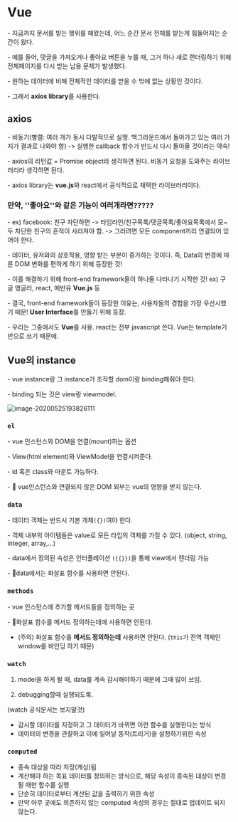 # Vue

\- 지금까지 문서를 받는 행위를 해왔는데, 어느 순간 문서 전체를 받는게 힘들어지는 순간이 왔다.

\- 예를 들어, 댓글을 가져오거나 좋아요 버튼을 누를 때, 그거 하나 새로 랜더링하기 위해 전체페이지를 다시 받는 남용 문제가 발생했다. 

\- 원하는 데이터에 비해 전체적인 데이터를 받을 수 밖에 없는 상황인 것이다. 

\- 그래서 **axios library**를 사용한다.



## axios

\- 비동기(병렬: 여러 개가 동시 다발적으로 실행. 백그라운드에서 돌아가고 있는 여러 가지가 결과로 나와야 함) -> 실행한 callback 함수가 반드시 다시 돌아올 것이라는 약속!



\- axios의 리턴값 = Promise object라 생각하면 된다. 비동기 요청을 도와주는 라이브러리라 생각하면 된다.



\- axios library는 **vue.js**와 react에서 공식적으로 채택한 라이브러리이다. 



 



### **만약, ''좋아요''와 같은 기능이 여러개라면?????**

\- ex) facebook: 친구 차단하면 -> 타임라인/친구목록/댓글목록/좋아요목록에서 모~두 차단한 친구의 흔적이 사라져야 함. -> 그러려면 모든 component끼리 연결되어 있어야 한다. 

\- 데이터, 유저와의 상호작용, 영향 받는 부분이 증가하는 것이다. 즉, Data의 변경에 따른 DOM 변화를 편하게 하기 위해 등장한 것!

\- 이를 해결하기 위해 front-end framework들이 하나둘 나타나기 시작한 것! ex) 구글 앵글러, react, 에반유 **Vue.js** 등

\- 결국, front-end framework들이 등장한 이유는, 사용자들의 경험을 가장 우선시했기 때문! **User Interface**를 만들기 위해 등장.

\- 우리는 그중에서도 **Vue**를 사용. react는 전부 javascript 쓴다. Vue는 template기반으로 쓰기 때문에.





## Vue의 instance

\- vue instance랑 그 instance가 조작할 dom이랑 binding해줘야 한다.

\- binding 되는 것은 view랑 viewmodel.

![image-20200525193826111](C:\Users\lenovo\AppData\Roaming\Typora\typora-user-images\image-20200525193826111.png)





### `el`

\- vue 인스턴스와 DOM을 연결(mount)하는 옵션

\- View(html element)와 ViewModel을 연결시켜준다.

\- id 혹은 class와 마운트 가능하다.

\- :stop_sign: vue인스턴스와 연결되지 않은 DOM 외부는 vue의 영향을 받지 않는다.



### `data`

\- 데이터 객체는 반드시 기본 개체`({})`여야 한다.

\- 객체 내부의 아이템들은 value로 모든 타입의 객체를 가질 수 있다. (object, string, integer, array,...)

\- data에서 정의된 속성은 인터폴레이션 `({{}})`을 통해 view에서 렌더링 가능

\- :stop_sign:data에서는 화살표 함수를 사용하면 안된다.



### `methods`

\- vue 인스턴스에 추가할 메서드들을 정의하는 곳

\- :stop_sign:화살표 함수를 메서드 정의하는데에 사용하면 안된다.



- (주의) 화살표 함수를 **메서드 정의하는데** 사용하면 안된다. (`this`가 전역 객체인 window를 바인딩 하기 때문)



### `watch`

1) model을 하게 될 때, data를 계속 감시해야하기 때문에 그때 많이 쓰임. 

2) debugging할때 실행되도록.

(watch 공식문서는 보지말것)

- 감시할 데이터를 지정하고 그 데이터가 바뀌면 이런 함수를 실행한다는 방식
- 데이터의 변경을 관찰하고 이에 일어날 동작(트리거)을 설정하기위한 속성



### `computed`

- 종속 대상을 따라 저장(캐싱)됨
- 계산해야 하는 목표 데이터를 정의하는 방식으로, 해당 속성이 종속된 대상이 변경될 때만 함수를 실행
- 단순히 데이터로부터 계산된 값을 출력하기 위한 속성
- 만약 아무 곳에도 의존하지 않는 computed 속성의 경우는 절대로 업데이트 되지 않는다.